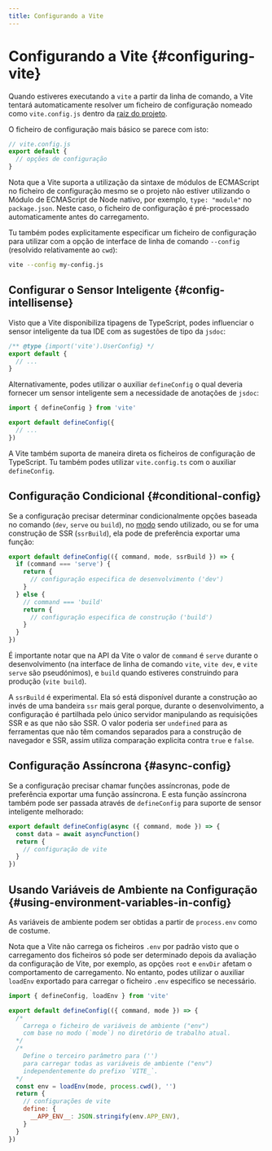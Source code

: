 ```yaml
---
title: Configurando a Vite
---
```


# Configurando a Vite {#configuring-vite}

Quando estiveres executando a `vite` a partir da linha de comando, a Vite tentará automaticamente resolver um ficheiro de configuração nomeado como `vite.config.js` dentro da [raiz do projeto](/guide/#index-html-e-a-raiz-do-projeto).

O ficheiro de configuração mais básico se parece com isto:

```js
// vite.config.js
export default {
  // opções de configuração
}
```

Nota que a Vite suporta a utilização da sintaxe de módulos de ECMAScript no ficheiro de configuração mesmo se o projeto não estiver utilizando o Módulo de ECMAScript de Node nativo, por exemplo, `type: "module"` no `package.json`. Neste caso, o ficheiro de configuração é pré-processado automaticamente antes do carregamento.

Tu também podes explicitamente especificar um ficheiro de configuração para utilizar com a opção de interface de linha de comando `--config` (resolvido relativamente ao `cwd`):

```bash
vite --config my-config.js
```

## Configurar o Sensor Inteligente {#config-intellisense}

Visto que a Vite disponibiliza tipagens de TypeScript, podes influenciar o sensor inteligente da tua IDE com as sugestões de tipo da `jsdoc`:

```js
/** @type {import('vite').UserConfig} */
export default {
  // ...
}
```

Alternativamente, podes utilizar o auxiliar `defineConfig` o qual deveria fornecer um sensor inteligente sem a necessidade de anotações de `jsdoc`:

```js
import { defineConfig } from 'vite'

export default defineConfig({
  // ...
})
```

A Vite também suporta de maneira direta os ficheiros de configuração de TypeScript. Tu também podes utilizar `vite.config.ts` com o auxiliar `defineConfig`.

## Configuração Condicional {#conditional-config}

Se a configuração precisar determinar condicionalmente opções baseada no comando (`dev`, `serve` ou `build`), no [modo](/guide/env-and-mode) sendo utilizado, ou se for uma construção de SSR (`ssrBuild`), ela pode de preferência exportar uma função:

```js
export default defineConfig(({ command, mode, ssrBuild }) => {
  if (command === 'serve') {
    return {
      // configuração especifica de desenvolvimento ('dev')
    }
  } else {
    // command === 'build'
    return {
      // configuração especifica de construção ('build')
    }
  }
})
```

É importante notar que na API da Vite o valor de `command` é `serve` durante o desenvolvimento (na interface de linha de comando `vite`, `vite dev`, e `vite serve` são pseudónimos), e `build` quando estiveres construindo para produção (`vite build`).

A `ssrBuild` é experimental. Ela só está disponível durante a construção ao invés de uma bandeira `ssr` mais geral porque, durante o desenvolvimento, a configuração é partilhada pelo único servidor manipulando as requisições SSR e as que não são SSR. O valor poderia ser `undefined` para as ferramentas que não têm comandos separados para a construção de navegador e SSR, assim utiliza comparação explicita contra `true` e `false`.

## Configuração Assíncrona {#async-config}

Se a configuração precisar chamar funções assíncronas, pode de preferência exportar uma função assíncrona. E esta função assíncrona também pode ser passada através de `defineConfig` para suporte de sensor inteligente melhorado:

```js
export default defineConfig(async ({ command, mode }) => {
  const data = await asyncFunction()
  return {
    // configuração de vite
  }
})
```

## Usando Variáveis de Ambiente na Configuração {#using-environment-variables-in-config}

As variáveis de ambiente podem ser obtidas a partir de `process.env` como de costume.

Nota que a Vite não carrega os ficheiros `.env` por padrão visto que o carregamento dos ficheiros só pode ser determinado depois da avaliação da configuração de Vite, por exemplo, as opções `root` e `envDir` afetam o comportamento de carregamento. No entanto, podes utilizar o auxiliar `loadEnv` exportado para carregar o ficheiro `.env` especifico se necessário.

```js
import { defineConfig, loadEnv } from 'vite'

export default defineConfig(({ command, mode }) => {
  /*
    Carrega o ficheiro de variáveis de ambiente ("env")
    com base no modo (`mode`) no diretório de trabalho atual.
  */
  /*
    Define o terceiro parâmetro para ('')
    para carregar todas as variáveis de ambiente ("env")
    independentemente do prefixo `VITE_`.
  */
  const env = loadEnv(mode, process.cwd(), '')
  return {
    // configurações de vite
    define: {
      __APP_ENV__: JSON.stringify(env.APP_ENV),
    }
  }
})
```
